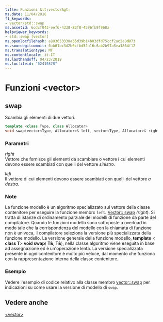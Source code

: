 ```yaml
---
title: Funzioni &lt;vector&gt;
ms.date: 11/04/2016
f1_keywords:
- vector/std::swap
ms.assetid: 6cdcf043-eef6-4330-83f0-4596fb9f968a
helpviewer_keywords:
- std::swap [vector]
ms.openlocfilehash: e883653338a35d39b14b03dfd75ccf2ac2a8d873
ms.sourcegitcommit: 0ab61bc3d2b6cfbd52a16c6ab2b97a8ea1864f12
ms.translationtype: MT
ms.contentlocale: it-IT
ms.lasthandoff: 04/23/2019
ms.locfileid: "62410878"
---
```

# <a name="ltvectorgt-functions"></a>Funzioni &lt;vector&gt;

## <a name="swap"></a>  swap

Scambia gli elementi di due vettori.

```cpp
template <class Type, class Allocator>
void swap(vector<Type, Allocator>& left, vector<Type, Allocator>& right);
```

### <a name="parameters"></a>Parametri

*right*<br/>
Vettore che fornisce gli elementi da scambiare o vettore i cui elementi devono essere scambiati con quelli del vettore *sinistro*.

*left*<br/>
Il vettore di cui elementi devono essere scambiati con quelli del vettore *a destra*.

### <a name="remarks"></a>Note

La funzione modello è un algoritmo specializzato sul vettore della classe contenitore per eseguire la funzione membro `left`. [Vector:: swap](../standard-library/vector-class.md) *(right*). Si tratta di istanze di ordinamento parziale dei modelli di funzione da parte del compilatore. Quando le funzioni modello sono sottoposte a overload in modo tale che la corrispondenza del modello con la chiamata di funzione non è univoca, il compilatore seleziona la versione più specializzata della funzione modello. La versione generale della funzione modello, **template** \< **class T**> **void swap**( **T&**, **T&**), nella classe algoritmo viene eseguita in base ad assegnazione ed è un'operazione lenta. La versione specializzata presente in ogni contenitore è molto più veloce, dal momento che funziona con la rappresentazione interna della classe contenitore.

### <a name="example"></a>Esempio

Vedere l'esempio di codice relativo alla classe membro [vector::swap](../standard-library/vector-class.md) per indicazioni su come usare la versione di modello di `swap`.

## <a name="see-also"></a>Vedere anche

[\<vector>](../standard-library/vector.md)<br/>
